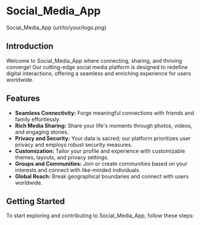 # Social_Media_App

Social_Media_App (url/to/your/logo.png)

## Introduction

Welcome to Social_Media_App where connecting, sharing, and thriving converge! Our cutting-edge social media platform is designed to redefine digital interactions, offering a seamless and enriching experience for users worldwide.

## Features

- **Seamless Connectivity:** Forge meaningful connections with friends and family effortlessly.
- **Rich Media Sharing:** Share your life's moments through photos, videos, and engaging stories.
- **Privacy and Security:** Your data is sacred; our platform prioritizes user privacy and employs robust security measures.
- **Customization:** Tailor your profile and experience with customizable themes, layouts, and privacy settings.
- **Groups and Communities:** Join or create communities based on your interests and connect with like-minded individuals.
- **Global Reach:** Break geographical boundaries and connect with users worldwide.

## Getting Started

To start exploring and contributing to Social_Media_App, follow these steps:

